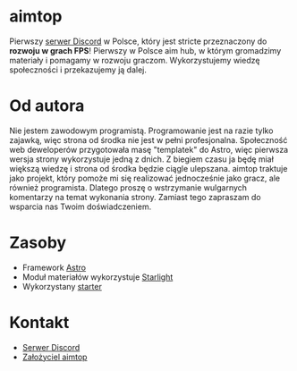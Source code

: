 # aimtop

Pierwszy [serwer Discord](https://discord.gg/QJauGpg7zg) w Polsce, który jest stricte przeznaczony do **rozwoju w grach FPS**! Pierwszy w Polsce aim hub, w którym gromadzimy materiały i pomagamy w rozwoju graczom. Wykorzystujemy wiedzę społeczności i przekazujemy ją dalej.

# Od autora
Nie jestem zawodowym programistą. Programowanie jest na razie tylko zajawką, więc strona od środka nie jest w pełni profesjonalna. Społeczność web deweloperów przygotowała masę "templatek" do Astro, więc pierwsza wersja strony wykorzystuje jedną z dnich. Z biegiem czasu ja będę miał większą wiedzę i strona od środka będzie ciągle ulepszana. aimtop traktuje jako projekt, który pomoże mi się realizować jednocześnie jako gracz, ale również programista. Dlatego proszę o wstrzymanie wulgarnych komentarzy na temat wykonania strony. Zamiast tego zapraszam do wsparcia nas Twoim doświadczeniem.

# Zasoby
- Framework [Astro](https://astro.build/)
- Moduł materiałów wykorzystuje [Starlight](https://starlight.astro.build/)
- Wykorzystany [starter](https://github.com/markteekman/accessible-astro-starter)

# Kontakt
- [Serwer Discord](https://discord.gg/QJauGpg7zg)
- [Założyciel aimtop](https://konect.gg/mluki)